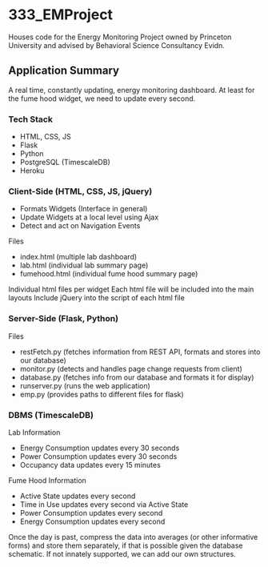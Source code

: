 # 333_EMProject
Houses code for the Energy Monitoring Project owned by Princeton University and advised by Behavioral Science Consultancy Evidn.

## Application Summary
A real time, constantly updating, energy monitoring dashboard. At least for the fume hood widget, we need to update every second.

### Tech Stack
- HTML, CSS, JS
- Flask
- Python
- PostgreSQL (TimescaleDB)
- Heroku

### Client-Side (HTML, CSS, JS, jQuery)
- Formats Widgets (Interface in general)
- Update Widgets at a local level using Ajax
- Detect and act on Navigation Events

Files
- index.html (multiple lab dashboard)
- lab.html (individual lab summary page)
- fumehood.html (individual fume hood summary page)

Individual html files per widget
Each html file will be included into the main layouts
Include jQuery into the script of each html file

### Server-Side (Flask, Python)
Files
- restFetch.py (fetches information from REST API, formats and stores into our database)
- monitor.py (detects and handles page change requests from client)
- database.py (fetches info from our database and formats it for display)
- runserver.py (runs the web application)
- emp.py (provides paths to different files for flask)

### DBMS (TimescaleDB)
Lab Information
- Energy Consumption updates every 30 seconds
- Power Consumption updates every 30 seconds
- Occupancy data updates every 15 minutes

Fume Hood Information
- Active State updates every second
- Time in Use updates every second via Active State
- Power Consumption updates every second
- Energy Consumption updates every second

Once the day is past, compress the data into averages (or other informative forms) and store them separately, if that is possible given the database schematic. If not innately supported, we can add our own structures.


